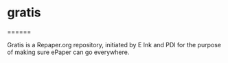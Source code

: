 # gratis

======

Gratis is a Repaper.org repository, initiated by E Ink and PDI for the purpose of making sure ePaper can go everywhere.